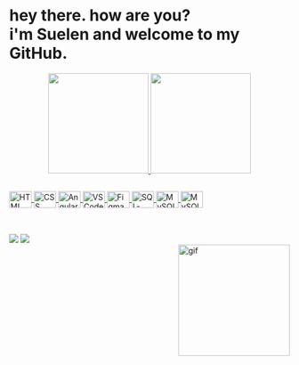 <h1>hey there. how are you? <br>
i'm Suelen and welcome to my GitHub.</h1> 

<div align="center"> 
  <a href="https://github.com/suenoctisay">
  <img height="180em" src="https://github-readme-stats.vercel.app/api?username=suenoctisay&show_icons=true&theme=dark&include_all_commits=true&count_private=true"/>
  <img height="180em" src="https://github-readme-stats.vercel.app/api/top-langs/?username=suenoctisay&layout=compact&langs_count=7&theme=dark"/>
</div>

##

<div style="display: inline_block"> 
  <img align="center" alt="HTML" height="30" width="40" src="https://cdn.jsdelivr.net/gh/devicons/devicon/icons/html5/html5-original.svg">
  <img align="center" alt="CSS" height="30" width="40" src="https://cdn.jsdelivr.net/gh/devicons/devicon/icons/css3/css3-original.svg">
  <img align="center" alt="Angular" height="30" width="40" src="https://cdn.jsdelivr.net/gh/devicons/devicon/icons/angularjs/angularjs-original.svg">
  <img align="center" alt="VSCode" height="30" width="40" src="https://cdn.jsdelivr.net/gh/devicons/devicon/icons/vscode/vscode-original.svg">
  <img align="center" alt="Figma" height="30" width="40" src="https://cdn.jsdelivr.net/gh/devicons/devicon/icons/figma/figma-original.svg">
  <img align="center" alt="SQL-Server" height="30" width="40" src="https://cdn.jsdelivr.net/gh/devicons/devicon/icons/microsoftsqlserver/microsoftsqlserver-plain.svg">
  <img align="center" alt="MySQL" height="30" width="40" src="https://cdn.jsdelivr.net/gh/devicons/devicon/icons/mysql/mysql-original.svg">
  <img align="center" alt="MySQL" height="30" width="40" src="https://cdn.jsdelivr.net/gh/devicons/devicon/icons/mysql/mysql-original.svg">
</div>

<br>

##

<div> 
  <a href="https://www.linkedin.com/in/suelen-santos-6281b1190/" target="_blank"><img src="https://img.shields.io/badge/-LinkedIn-%230077B5?style=for-the-badge&logo=linkedin&logoColor=white" target="_blank"></a> 
  <a href="mailto:suelen_santos2002@outlook.com"><img src="https://img.shields.io/badge/Microsoft_Outlook-0078D4?style=for-the-badge&logo=microsoft-outlook&logoColor=white" target="_blank"></a>
  <div></div>
</div>

<div>
  <img align="right" alt="gif" height="200" src="https://media.giphy.com/media/v1.Y2lkPTc5MGI3NjExOGZhODQ1OTFhYTdjZmY1MDU2ZTYxYmY0ZGRkYjM5ZGIzMjlmYzE4NiZjdD1n/2wGXK84nfEtR1JHe1H/giphy.gif">
</div>
